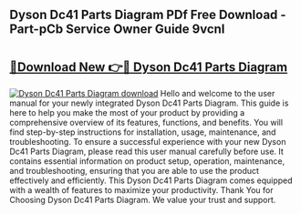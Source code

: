 ## Dyson Dc41 Parts Diagram PDf Free Download - Part-pCb Service Owner Guide 9vcnI

# <h2><a href="http://dfqzs6.blite.top/?on=Dyson+Dc41+Parts+Diagram">🔗Download New 👉🔴 Dyson Dc41 Parts Diagram</a></h2>

[![Dyson Dc41 Parts Diagram download](https://i.imgur.com/lujVjoI.png)](http://dfqzs6.blite.top/?on=Dyson+Dc41+Parts+Diagram)
Hello and welcome to the user manual for your newly integrated Dyson Dc41 Parts Diagram. This guide is here to help you make the most of your product by providing a comprehensive overview of its features, functions, and benefits. You will find step-by-step instructions for installation, usage, maintenance, and troubleshooting. To ensure a successful experience with your new Dyson Dc41 Parts Diagram, please read this user manual carefully before use. It contains essential information on product setup, operation, maintenance, and troubleshooting, ensuring that you are able to use the product effectively and efficiently. This Dyson Dc41 Parts Diagram comes equipped with a wealth of features to maximize your productivity. Thank You for Choosing Dyson Dc41 Parts Diagram. We value your trust and support.
